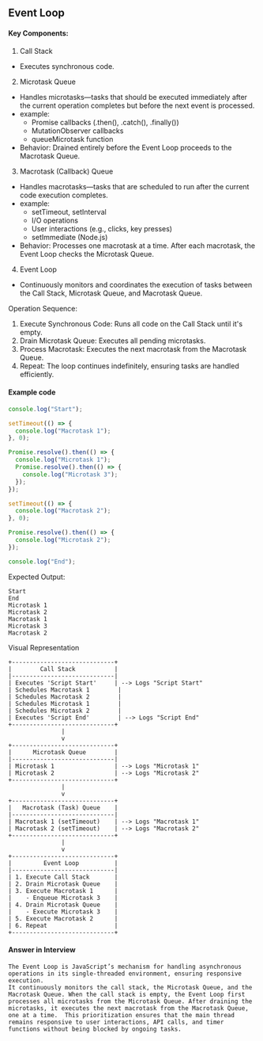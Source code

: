 ## Event Loop

#### Key Components:

1. Call Stack

- Executes synchronous code.

2. Microtask Queue

- Handles microtasks—tasks that should be executed immediately after the current operation completes but before the next event is processed.
- example:
  - Promise callbacks (.then(), .catch(), .finally())
  - MutationObserver callbacks
  - queueMicrotask function
- Behavior: Drained entirely before the Event Loop proceeds to the Macrotask Queue.

3. Macrotask (Callback) Queue

- Handles macrotasks—tasks that are scheduled to run after the current code execution completes.
- example:
  - setTimeout, setInterval
  - I/O operations
  - User interactions (e.g., clicks, key presses)
  - setImmediate (Node.js)
- Behavior: Processes one macrotask at a time. After each macrotask, the Event Loop checks the Microtask Queue.

4. Event Loop

- Continuously monitors and coordinates the execution of tasks between the Call Stack, Microtask Queue, and Macrotask Queue.

Operation Sequence:

1. Execute Synchronous Code: Runs all code on the Call Stack until it's empty.
2. Drain Microtask Queue: Executes all pending microtasks.
3. Process Macrotask: Executes the next macrotask from the Macrotask Queue.
4. Repeat: The loop continues indefinitely, ensuring tasks are handled efficiently.

#### Example code

```javascript
console.log("Start");

setTimeout(() => {
  console.log("Macrotask 1");
}, 0);

Promise.resolve().then(() => {
  console.log("Microtask 1");
  Promise.resolve().then(() => {
    console.log("Microtask 3");
  });
});

setTimeout(() => {
  console.log("Macrotask 2");
}, 0);

Promise.resolve().then(() => {
  console.log("Microtask 2");
});

console.log("End");
```

Expected Output:

```
Start
End
Microtask 1
Microtask 2
Macrotask 1
Microtask 3
Macrotask 2
```

Visual Representation

```
+-----------------------------+
|        Call Stack           |
|-----------------------------|
| Executes 'Script Start'     | --> Logs "Script Start"
| Schedules Macrotask 1        |
| Schedules Macrotask 2        |
| Schedules Microtask 1        |
| Schedules Microtask 2        |
| Executes 'Script End'        | --> Logs "Script End"
+-----------------------------+
               |
               v
+-----------------------------+
|      Microtask Queue        |
|-----------------------------|
| Microtask 1                 | --> Logs "Microtask 1"
| Microtask 2                 | --> Logs "Microtask 2"
+-----------------------------+
               |
               v
+-----------------------------+
|   Macrotask (Task) Queue    |
|-----------------------------|
| Macrotask 1 (setTimeout)    | --> Logs "Macrotask 1"
| Macrotask 2 (setTimeout)    | --> Logs "Macrotask 2"
+-----------------------------+
               |
               v
+-----------------------------+
|         Event Loop          |
|-----------------------------|
| 1. Execute Call Stack       |
| 2. Drain Microtask Queue    |
| 3. Execute Macrotask 1      |
|    - Enqueue Microtask 3    |
| 4. Drain Microtask Queue    |
|    - Execute Microtask 3    |
| 5. Execute Macrotask 2      |
| 6. Repeat                   |
+-----------------------------+

```

#### Answer in Interview

```
The Event Loop is JavaScript’s mechanism for handling asynchronous operations in its single-threaded environment, ensuring responsive execution.
It continuously monitors the call stack, the Microtask Queue, and the Macrotask Queue. When the call stack is empty, the Event Loop first processes all microtasks from the Microtask Queue. After draining the microtasks, it executes the next macrotask from the Macrotask Queue, one at a time.  This prioritization ensures that the main thread remains responsive to user interactions, API calls, and timer functions without being blocked by ongoing tasks.
```
